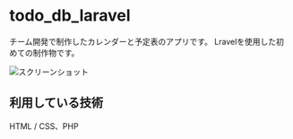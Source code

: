 todo_db_laravel
===

チーム開発で制作したカレンダーと予定表のアプリです。
Lravelを使用した初めての制作物です。


![スクリーンショット](https://user-images.githubusercontent.com/84828867/140625787-23e4fdf4-22b4-4176-8264-b5910f576110.png)

## 利用している技術
HTML / CSS、PHP



